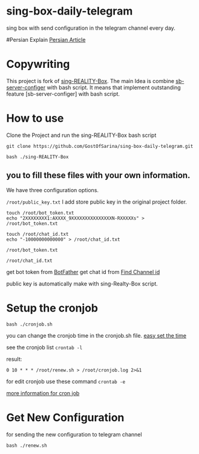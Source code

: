 # sing-box-daily-telegram
sing box with send configuration in the telegram channel every day.


#Persian Explain
[Persian Article](https://telegra.ph/Small-family-servers-05-17)

# Copywriting
This project is fork of [sing-REALITY-Box](https://github.com/deathline94/sing-REALITY-Box).
The main Idea is combine [sb-server-configer](https://github.com/hrostami/sb-server-configer) with bash script.
It means that implement outstanding feature [sb-server-configer] with bash script.

# How to use
Clone the Project and run the sing-REALITY-Box bash script

```
git clone https://github.com/GostOfSarina/sing-box-daily-telegram.git
```

```
bash ./sing-REALITY-Box
```



## you to fill these files with your own information.


We have three configuration options.

```/root/public_key.txt```
I add store public key in the original project folder.


```
touch /root/bot_token.txt
echo "2XXXXXXXX1:AXXXX_9XXXXXXXXXXXXXXXN-RXXXXXs" > /root/bot_token.txt

touch /root/chat_id.txt
echo "-10000000000000" > /root/chat_id.txt

```

```/root/bot_token.txt```

```/root/chat_id.txt```


get bot token from [BotFather](https://t.me/BotFather)
get chat id from [Find Channel id](https://gist.github.com/mraaroncruz/e76d19f7d61d59419002db54030ebe35)

public key is automatically make with sing-Realty-Box script.

# Setup the cronjob
```
bash ./cronjob.sh
```

you can change the cronjob time in the cronjob.sh file. [easy set the time](https://crontab.guru/)


see the cronjob list
```crontab -l```

result:

```0 10 * * * /root/renew.sh > /root/cronjob.log 2>&1```



for edit cronjob use these command
```crontab -e```

[more information for cron job](https://www.youtube.com/watch?v=v952m13p-b4) 

# Get New Configuration

for sending the new configuration to telegram channel

```
bash ./renew.sh
```
